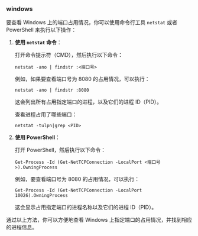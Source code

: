 ### windows

要查看 Windows 上的端口占用情况，你可以使用命令行工具 `netstat` 或者 PowerShell 来执行以下操作：

1. **使用 `netstat` 命令**：

   打开命令提示符（CMD），然后执行以下命令：

   ```
   netstat -ano | findstr :<端口号>
   ```

   例如，如果要查看端口号为 8080 的占用情况，可以执行：

   ```
   netstat -ano | findstr :8080
   ```

   这会列出所有占用指定端口的进程，以及它们的进程 ID（PID）。

   

   查看进程占用了哪些端口：

   ```shell
   netstat -tulpn|grep <PID>
   ```

   

   

   

2. **使用 PowerShell**：

   打开 PowerShell，然后执行以下命令：

   ```
   Get-Process -Id (Get-NetTCPConnection -LocalPort <端口号>).OwningProcess
   ```

   例如，要查看端口号为 8080 的占用情况，可以执行：

   ```
   Get-Process -Id (Get-NetTCPConnection -LocalPort 10026).OwningProcess
   ```

   这会显示占用指定端口的进程名称以及它们的进程 ID（PID）。

通过以上方法，你可以方便地查看 Windows 上指定端口的占用情况，并找到相应的进程信息。







